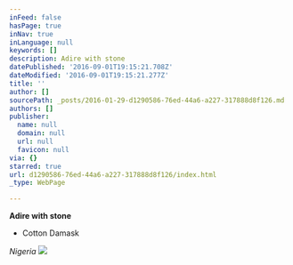 ```yaml
---
inFeed: false
hasPage: true
inNav: true
inLanguage: null
keywords: []
description: Adire with stone
datePublished: '2016-09-01T19:15:21.708Z'
dateModified: '2016-09-01T19:15:21.277Z'
title: ''
author: []
sourcePath: _posts/2016-01-29-d1290586-76ed-44a6-a227-317888d8f126.md
authors: []
publisher:
  name: null
  domain: null
  url: null
  favicon: null
via: {}
starred: true
url: d1290586-76ed-44a6-a227-317888d8f126/index.html
_type: WebPage

---
```

**Adire with stone**

- Cotton Damask

_Nigeria_
![](https://the-grid-user-content.s3-us-west-2.amazonaws.com/c732aaad-8d93-4bd4-ae13-459875ee61aa.jpg)